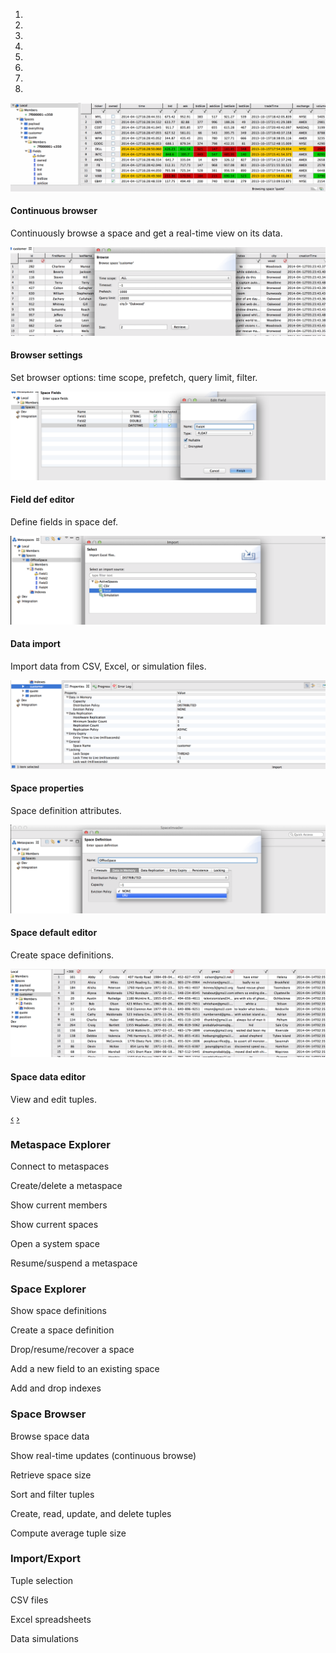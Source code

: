 <div id="myCarousel" class="carousel slide">
	<ol class="carousel-indicators">
	  <li data-target="#myCarousel" data-slide-to="0" class="active"></li>
	  <li data-target="#myCarousel" data-slide-to="1" class=""></li>
	  <li data-target="#myCarousel" data-slide-to="2" class=""></li>
	  <li data-target="#myCarousel" data-slide-to="3" class=""></li>
	  <li data-target="#myCarousel" data-slide-to="4" class=""></li>
	  <li data-target="#myCarousel" data-slide-to="5" class=""></li>
	  <li data-target="#myCarousel" data-slide-to="6" class=""></li>
	  <li data-target="#myCarousel" data-slide-to="7" class=""></li>
	</ol>
	<div class="carousel-inner">
	  <div class="item">
	    <img src="images/screenshots/continuous-browse.gif" alt="">
	    <div class="carousel-caption">
	      <h4>Continuous browser</h4>
	      <p>Continuously browse a space and get a real-time view on its data.</p>
	    </div>
	  </div>
	  <div class="item">
	    <img src="images/screenshots/browse-editor.png" alt="">
	    <div class="carousel-caption">
	      <h4>Browser settings</h4>
	      <p>Set browser options: time scope, prefetch, query limit, filter.</p>
	    </div>
	  </div>
	  <div class="item">
	    <img src="images/screenshots/field-list-editor.png" alt="">
	    <div class="carousel-caption">
	      <h4>Field def editor</h4>
	      <p>Define fields in space def.</p>
	    </div>
	  </div>
	  <div class="item">
	    <img src="images/screenshots/import.png" alt="">
	    <div class="carousel-caption">
	      <h4>Data import</h4>
	      <p>Import data from CSV, Excel, or simulation files.</p>
	    </div>
	  </div>
	  <div class="item">
	    <img src="images/screenshots/properties.png" alt="">
	    <div class="carousel-caption">
	      <h4>Space properties</h4>
	      <p>Space definition attributes.</p>
	    </div>
	  </div>
	  <div class="item">
	    <img src="images/screenshots/space-def-editor.png" alt="">
	    <div class="carousel-caption">
	      <h4>Space default editor</h4>
	      <p>Create space definitions.</p>
	    </div>
	  </div>
	  <div class="item active">
	    <img src="images/screenshots/space-editor.png" alt="">
	    <div class="carousel-caption">
	      <h4>Space data editor</h4>
	      <p>View and edit tuples.</p>
	    </div>
	  </div>
	</div>
	<a class="left carousel-control" href="#myCarousel" data-slide="prev">‹</a>
	<a class="right carousel-control" href="#myCarousel" data-slide="next">›</a>
</div>


### Metaspace Explorer

Connect to metaspaces

Create/delete a metaspace

Show current members

Show current spaces

Open a system space

Resume/suspend a metaspace


### Space Explorer

Show space definitions

Create a space definition

Drop/resume/recover a space

Add a new field to an existing space

Add and drop indexes


### Space Browser

Browse space data

Show real-time updates (continuous browse)

Retrieve space size

Sort and filter tuples

Create, read, update, and delete tuples

Compute average tuple size


### Import/Export

Tuple selection

CSV files

Excel spreadsheets

Data simulations
